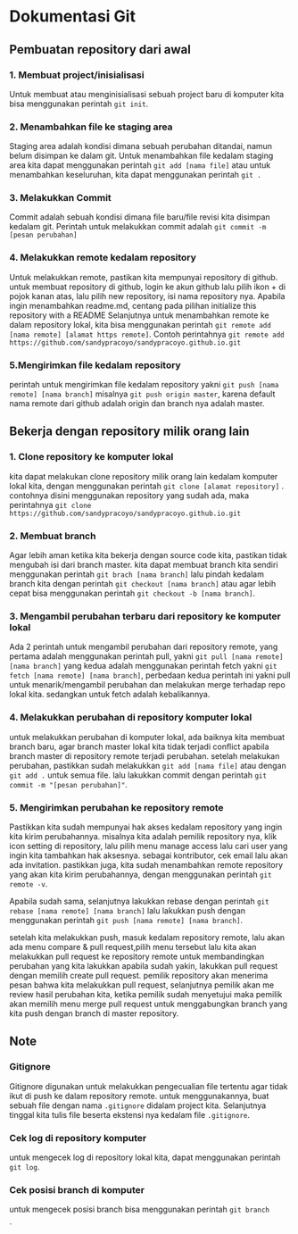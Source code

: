 # Dokumentasi Git
## Pembuatan repository dari awal
### 1. Membuat project/inisialisasi
Untuk membuat atau menginisialisasi sebuah project baru di komputer kita bisa menggunakan perintah `git init`.
### 2. Menambahkan file ke staging area
Staging area adalah kondisi dimana sebuah perubahan ditandai, namun belum disimpan ke dalam git. Untuk menambahkan file kedalam staging area kita dapat menggunakan perintah `git add [nama file]` atau untuk menambahkan keseluruhan, kita dapat menggunakan perintah `git .` 
### 3. Melakukkan Commit
Commit adalah sebuah kondisi dimana file baru/file revisi kita disimpan kedalam git. Perintah untuk melakukkan commit adalah `git commit -m [pesan perubahan]`
### 4. Melakukkan remote kedalam repository
Untuk melakukkan remote, pastikan kita mempunyai repository di github. untuk membuat repository di github, login ke akun github lalu pilih ikon + di pojok kanan atas, lalu pilih new repository, isi nama repository nya. Apabila ingin menambahkan readme.md, centang pada pilihan initialize this repository with a README
Selanjutnya untuk menambahkan remote ke dalam repository lokal, kita bisa menggunakan perintah `git remote add [nama remote] [alamat https remote]`. Contoh perintahnya `git remote add https://github.com/sandypracoyo/sandypracoyo.github.io.git`
### 5.Mengirimkan file kedalam repository
perintah untuk mengirimkan file kedalam repository yakni `git push [nama remote] [nama branch]` misalnya `git push origin master`, karena default nama remote dari github adalah origin dan branch nya adalah master.


## Bekerja dengan repository milik orang lain
### 1. Clone repository ke komputer lokal
kita dapat melakukan clone repository milik orang lain kedalam komputer lokal kita, dengan menggunakan perintah `git clone [alamat repository]` . contohnya disini menggunakan repository yang sudah ada, maka perintahnya `git clone https://github.com/sandypracoyo/sandypracoyo.github.io.git`
### 2. Membuat branch
Agar lebih aman ketika kita bekerja dengan source code kita, pastikan tidak mengubah isi dari branch master. kita dapat membuat branch kita sendiri menggunakan perintah `git brach [nama branch]` lalu pindah kedalam branch kita dengan perintah `git checkout [nama branch]` atau agar lebih cepat bisa menggunakan perintah `git checkout -b [nama branch]`.
### 3. Mengambil perubahan terbaru dari repository ke komputer lokal
Ada 2 perintah untuk mengambil perubahan dari repository remote, yang pertama adalah menggunakan perintah pull, yakni `git pull [nama remote] [nama branch]` yang kedua adalah menggunakan perintah fetch yakni `git fetch [nama remote] [nama branch]`, perbedaan kedua perintah ini yakni pull untuk menarik/mengambil perubahan dan melakukan merge terhadap repo lokal kita. sedangkan untuk fetch adalah kebalikannya.
### 4. Melakukkan perubahan di repository komputer lokal
untuk melakukkan perubahan di komputer lokal, ada baiknya kita membuat branch baru, agar branch master lokal kita tidak terjadi conflict apabila branch master di repository remote terjadi perubahan. setelah melakukan perubahan, pastikkan sudah melakukkan `git add [nama file]` atau dengan `git add .` untuk semua file. lalu lakukkan commit dengan perintah `git commit -m "[pesan perubahan]"`.
### 5. Mengirimkan perubahan ke repository remote
Pastikkan kita sudah mempunyai hak akses kedalam repository yang ingin kita kirim perubahannya. misalnya kita adalah pemilik repository nya, klik icon setting di repository, lalu pilih menu manage access lalu cari user yang ingin kita tambahkan hak aksesnya. sebagai kontributor, cek email lalu akan ada invitation. pastikkan juga, kita sudah menambahkan remote repository yang akan kita kirim perubahannya, dengan menggunakan perintah `git remote -v`. 

Apabila sudah sama, selanjutnya lakukkan rebase dengan perintah `git rebase [nama remote] [nama branch]` lalu lakukkan push dengan menggunakan perintah `git push [nama remote] [nama branch]`.

setelah kita melakukkan push, masuk kedalam repository remote, lalu akan ada menu compare & pull request,pilih menu tersebut lalu kita akan melakukkan pull request ke repository remote untuk membandingkan perubahan yang kita lakukkan apabila sudah yakin, lakukkan pull request dengan memilih create pull request. pemilik repository akan menerima pesan bahwa kita melakukkan pull request, selanjutnya pemilik akan me review hasil perubahan kita, ketika pemilik sudah menyetujui maka pemilik akan memilih menu merge pull request untuk menggabungkan branch yang kita push dengan branch di master repository.


## Note
### Gitignore
Gitignore digunakan untuk melakukkan pengecualian file tertentu agar tidak ikut di push ke dalam repository remote. untuk menggunakannya, buat sebuah file dengan nama `.gitignore` didalam project kita. Selanjutnya tinggal kita tulis file beserta ekstensi nya kedalam file `.gitignore`.

### Cek log di repository komputer
untuk mengecek log di repository lokal kita, dapat menggunakan perintah `git log`.

### Cek posisi branch di komputer
untuk mengecek posisi branch bisa menggunakan perintah `git branch`


`
